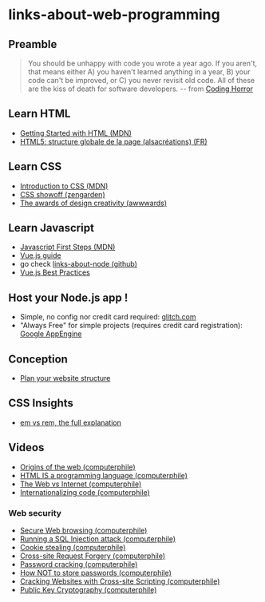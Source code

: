 # links-about-web-programming
## Preamble


> You should be unhappy with code you wrote a year ago. If you aren't, that means either A) you haven't learned anything in a year, B) your code can't be improved, or C) you never revisit old code. All of these are the kiss of death for software developers. 
>                   -- from [Coding Horror](https://blog.codinghorror.com/sucking-less-every-year)

## Learn HTML
- [Getting Started with HTML (MDN)](https://developer.mozilla.org/en-US/docs/Learn/HTML/Introduction_to_HTML/Getting_started)
- [HTML5: structure globale de la page (alsacréations) (FR)](https://www.alsacreations.com/article/lire/1374-html5-structure-globale-document.html)
## Learn CSS
- [Introduction to CSS (MDN)](https://developer.mozilla.org/en-US/docs/Learn/CSS/Introduction_to_CSS/Syntax)
- [CSS showoff (zengarden)](http://www.csszengarden.com/221/)
- [The awards of design creativity (awwwards)](https://www.awwwards.com/)
## Learn Javascript
- [Javascript First Steps (MDN)](https://developer.mozilla.org/en-US/docs/Learn/JavaScript/First_steps)
- [Vue.js guide](https://vuejs.org/v2/guide/)
- go check [links-about-node (github)](https://github.com/Musinux/links-about-node)
- [Vue.js Best Practices](https://docs.gitlab.com/ee/development/fe_guide/style_guide_js.html#vuejs)

## Host your Node.js app !
- Simple, no config nor credit card required: [glitch.com](https://glitch.com/)
- "Always Free" for simple projects (requires credit card registration): [Google AppEngine](https://cloud.google.com/appengine/)

## Conception
- [Plan your website structure](https://developer.mozilla.org/en-US/docs/Learn/HTML/Introduction_to_HTML/Document_and_website_structure#Planning_a_simple_website)

## CSS Insights
- [em vs rem, the full explanation](https://webdesign.tutsplus.com/tutorials/comprehensive-guide-when-to-use-em-vs-rem--cms-23984)

## Videos
- [Origins of the web (computerphile)](https://www.youtube.com/watch?v=b0O3rsKjSOs)
- [HTML IS a programming language (computerphile)](https://www.youtube.com/watch?v=4A2mWqLUpzw)
- [The Web vs Internet (computerphile)](https://www.youtube.com/watch?v=oiR2mvep_nQ)
- [Internationalizing code (computerphile)](https://www.youtube.com/watch?v=0j74jcxSunY)

### Web security
- [Secure Web browsing (computerphile)](https://www.youtube.com/watch?v=E_wX40fQwEA&t=4s)
- [Running a SQL Injection attack (computerphile)](https://www.youtube.com/watch?v=ciNHn38EyRc)
- [Cookie stealing (computerphile)](https://www.youtube.com/watch?v=T1QEs3mdJoc)
- [Cross-site Request Forgery (computerphile)](https://www.youtube.com/watch?v=vRBihr41JTo)
- [Password cracking (computerphile)](https://www.youtube.com/watch?v=7U-RbOKanYs)
- [How NOT to store passwords (computerphile)](https://www.youtube.com/watch?v=8ZtInClXe1Q)
- [Cracking Websites with Cross-site Scripting (computerphile)](https://www.youtube.com/watch?v=L5l9lSnNMxg)
- [Public Key Cryptography (computerphile)](https://www.youtube.com/watch?v=GSIDS_lvRv4)
